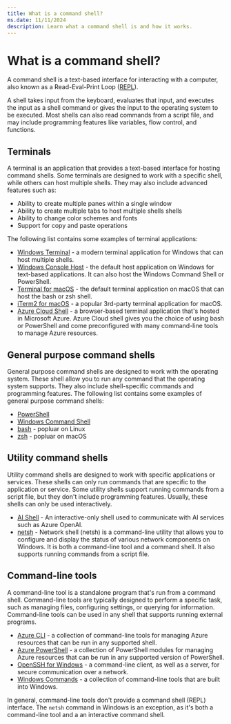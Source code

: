 ```yaml
---
title: What is a command shell?
ms.date: 11/11/2024
description: Learn what a command shell is and how it works.
---
```

# What is a command shell?

A command shell is a text-based interface for interacting with a computer, also known as a
Read-Eval-Print Loop ([REPL][15]).

A shell takes input from the keyboard, evaluates that input, and executes the input as a shell
command or gives the input to the operating system to be executed. Most shells can also read
commands from a script file, and may include programming features like variables, flow control, and
functions.

## Terminals

A terminal is an application that provides a text-based interface for hosting command shells. Some
terminals are designed to work with a specific shell, while others can host multiple shells. They
may also include advanced features such as:

- Ability to create multiple panes within a single window
- Ability to create multiple tabs to host multiple shells shells
- Ability to change color schemes and fonts
- Support for copy and paste operations

The following list contains some examples of terminal applications:

- [Windows Terminal][11] - a modern terminal application for Windows that can host multiple shells.
- [Windows Console Host][10] - the default host application on Windows for text-based applications.
  It can also host the Windows Command Shell or PowerShell.
- [Terminal for macOS][14] - the default terminal application on macOS that can host the bash or zsh
  shell.
- [iTerm2 for macOS][12] - a popular 3rd-party terminal application for macOS.
- [Azure Cloud Shell][02] - a browser-based terminal application that's hosted in Microsoft Azure.
  Azure Cloud shell gives you the choice of using bash or PowerShell and come preconfigured with
  many command-line tools to manage Azure resources.

## General purpose command shells

General purpose command shells are designed to work with the operating system. These shell allow you
to run any command that the operating system supports. They also include shell-specific commands and
programming features. The following list contains some examples of general purpose command shells:

- [PowerShell][05]
- [Windows Command Shell][07]
- [bash][16] - popluar on Linux
- [zsh][13] - popluar on macOS

## Utility command shells

Utility command shells are designed to work with specific applications or services. These shells can
only run commands that are specific to the application or service. Some utility shells support
running commands from a script file, but they don't include programming features. Usually, these
shells can only be used interactively.

- [AI Shell][01] - An interactive-only shell used to communicate with AI services such as Azure
  OpenAI.
- [netsh][08] - Network shell (netsh) is a command-line utility that allows you to configure and
  display the status of various network components on Windows. It is both a command-line tool and a
  command shell. It also supports running commands from a script file.

## Command-line tools

A command-line tool is a standalone program that's run from a command shell. Command-line tools are
typically designed to perform a specific task, such as managing files, configuring settings, or
querying for information. Command-line tools can be used in any shell that supports running external
programs.

- [Azure CLI][03] - a collection of command-line tools for managing Azure resources that can be run
  in any supported shell.
- [Azure PowerShell][04] - a collection of PowerShell modules for managing Azure resources that can
  be run in any supported version of PowerShell.
- [OpenSSH for Windows][06] - a command-line client, as well as a server, for secure communication
  over a network.
- [Windows Commands][09] - a collection of command-line tools that are built into Windows.

In general, command-line tools don't provide a command shell (REPL) interface. The `netsh` command
in Windows is an exception, as it's both a command-line tool and a an interactive command shell.

<!-- link references -->
[01]: ../overview.md
[02]: /azure/cloud-shell/overview
[03]: /cli/azure
[04]: /powershell/azure
[05]: /powershell/scripting/overview
[06]: /windows-server/administration/openssh/openssh-overview
[07]: /windows-server/administration/windows-commands/cmd
[08]: /windows-server/administration/windows-commands/netsh
[09]: /windows-server/administration/windows-commands/windows-commands
[10]: /windows/console/consoles
[11]: /windows/terminal
[12]: https://iterm2.com/
[13]: https://support.apple.com/102360
[14]: https://support.apple.com/guide/terminal/welcome/mac
[15]: https://wikipedia.org/wiki/Read%E2%80%93eval%E2%80%93print_loop
[16]: https://www.gnu.org/software/bash/
